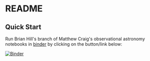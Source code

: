 README
======

Quick Start
-----------

Run Brian Hill's branch of Matthew Craig's observational astronomy notebooks in [binder](https://mybinder.org) by clicking on the button/link below:

[![Binder](https://mybinder.org/badge_logo.svg)](https://mybinder.org/v2/gh/observatree/msum-astronomy-binder/brian?filepath=index.ipynb)

